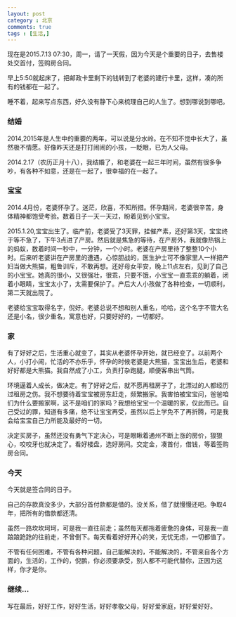 ```yaml
---
layout: post
category : 北京
comments: true
tags : [生活,]
---
```

 
现在是2015.7.13 07:30，周一，请了一天假，因为今天是个重要的日子，去售楼处交首付，签购房合同。

早上5:50就起床了，把邮政卡里剩下的钱转到了老婆的建行卡里，这样，凑的所有的钱都在一起了。

睡不着，起来写点东西，好久没有静下心来梳理自己的人生了。想到哪说到哪吧。

### 结婚

2014,2015年是人生中的重要的两年，可以说是分水岭。在不知不觉中长大了，虽然极不情愿。好像昨天还是打打闹闹的小孩，一眨眼，已为人父母。

2014.2.17（农历正月十八），我结婚了，和老婆在一起三年时间，虽然有很多争吵，有各种不如意，还是在一起了，很幸福的在一起了。

### 宝宝

2014.4月份，老婆怀孕了。迷茫，欣喜，不知所措。怀孕期间，老婆很辛苦，身体精神都饱受考验。数着日子一天一天过，盼着见到小宝宝。

2015.1.20,宝宝出生了。临产前，老婆受了3天罪，挂催产素，还好第3天，宝宝终于等不急了，下午3点进了产房。然后就是焦急的等待，在产房外，我就像热锅上的蚂蚁，数着时间一秒中，一分钟，一个小时。老婆在产房里待了整整10个小时。后来听老婆讲在产房里的遭遇，心惊胆战的，医生护士可不像家里人一样把产妇当做大熊猫，粗鲁训斥，不敢再想。还好母女平安，晚上11点左右，见到了自己的小宝宝。她真的很小，又很强壮，很乖，只要不饿，小宝宝一直乖乖的躺着，闭着小眼睛，宝宝太小了，太需要保护了。产后大人小孩做了各种检查，一切顺利，第二天就出院了。

老婆给宝宝取得名字，倪好。老婆总说不想和别人重名，哈哈，这个名字不管大名还是小名，很少重名，寓意也好，只要好好的，一切都好。

### 家

有了好好之后，生活重心就变了，其实从老婆怀孕开始，就已经变了。以前两个人，小打小闹，忙活的不亦乐乎，怀孕的时候老婆是大熊猫，宝宝出生后，老婆和好好都是大熊猫。我自然成了小工，负责打杂跑腿，顺便客串出气筒。

环境逼着人成长，做决定。有了好好之后，就不愿再租房子了，北漂过的人都经历过租房之伤。我不想要待着宝宝被房东赶走，频繁搬家。我害怕被宝宝问，爸爸咱们为什么要搬家啊，这不是咱们的家吗？我想给宝宝一个温暖的家，仅此而已。自己受过的罪，知道有多痛，绝不让宝宝再受，虽然以后上学免不了再折腾，可是我会给宝宝自己力所能及最好的一切。

决定买房子，虽然还没有勇气下定决心，可是眼瞅着通州不断上涨的房价，狠狠心，咬咬牙也就决定了。看好楼盘，选好房间。交定金，凑首付，借钱，等着签购房合同。

### 今天

今天就是签合同的日子。

自己的存款真没多少，大部分首付款都是借的。没关系，借了就慢慢还吧。争取4年，把所有的借款都还清。

虽然一路坎坎坷坷，可是我一直往前走；虽然每天都拖着疲惫的身体，可是我一直踉踉跄跄的往前走，不曾倒下。每天看着好好开心的笑，无忧无虑，一切都值了。

不管有任何困难，不管有各种问题，自己能解决的，不能解决的，不管来自各个方面的，生活的，工作的，倪鹏，你必须要承受，别人都不可能代替你，正因为这样，你才是你。

### 继续...

写在最后，好好工作，好好生活，好好孝敬父母，好好爱家庭，好好爱好好。
